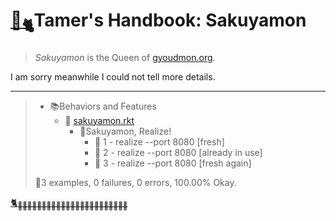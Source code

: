 # [🏡<sub>🐈</sub>](http://gyoudmon.org/~wargrey/.sakuyamon)Tamer's Handbook: Sakuyamon

> _Sakuyamon_ is the Queen of [gyoudmon.org](http://gyoudmon.org).

I am sorry meanwhile I could not tell more details.

---

> + 📚Behaviors and Features
>     + 📖
[sakuyamon.rkt](http://gyoudmon.org/~wargrey/.sakuyamon/sakuyamon.rkt)
>       + 📑Sakuyamon, Realize!
>         - 💚 1 - realize --port 8080 [fresh]
>         - 💚 2 - realize --port 8080 [already in use]
>         - 💚 3 - realize --port 8080 [fresh again]
>
> 📌3 examples, 0 failures, 0 errors, 100.00% Okay.
>
>
[🐈<sub>🐾🐾🐾🐾🐾🐾🐾🐾🐾🐾🐾🐾🐾🐾🐾🐾🐾🐾🐾🐾🐾🐾🐾</sub>](http://gyoudmon.org/~wargrey/.sakuyamon)
